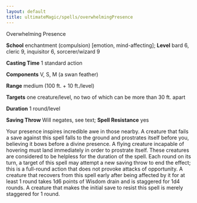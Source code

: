 ```yaml
---
layout: default
title: ultimateMagic/spells/overwhelmingPresence
---
```

Overwhelming Presence

**School** enchantment (compulsion) [emotion, mind-affecting]; **Level** bard 6, cleric 9, inquisitor 6, sorcerer/wizard 9

**Casting Time** 1 standard action

**Components** V, S, M (a swan feather)

**Range** medium (100 ft. + 10 ft./level)

**Targets** one creature/level, no two of which can be more than 30 ft. apart

**Duration** 1 round/level

**Saving Throw** Will negates, see text; **Spell Resistance** yes

Your presence inspires incredible awe in those nearby. A creature that fails a save against this spell falls to the ground and prostrates itself before you, believing it bows before a divine presence. A flying creature incapable of hovering must land immediately in order to prostrate itself. These creatures are considered to be helpless for the duration of the spell. Each round on its turn, a target of this spell may attempt a new saving throw to end the effect; this is a full-round action that does not provoke attacks of opportunity. A creature that recovers from this spell early after being affected by it for at least 1 round takes 1d6 points of Wisdom drain and is staggered for 1d4 rounds. A creature that makes the initial save to resist this spell is merely staggered for 1 round.

